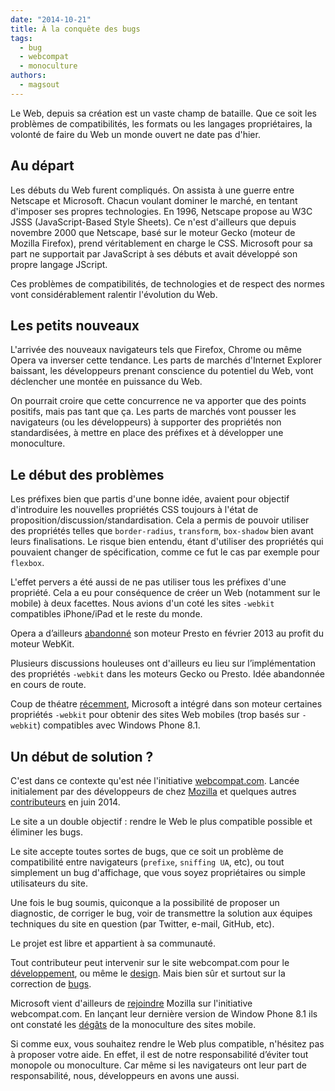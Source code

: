 ```yaml
---
date: "2014-10-21"
title: À la conquête des bugs
tags:
  - bug
  - webcompat
  - monoculture
authors:
  - magsout
---
```


Le Web, depuis sa création est un vaste champ de bataille. Que ce soit les problèmes de compatibilités, les formats ou les langages propriétaires, la volonté de faire du Web un monde ouvert ne date pas d'hier.

## Au départ

Les débuts du Web furent compliqués. On assista à une guerre entre Netscape et Microsoft. Chacun voulant dominer le marché, en tentant d'imposer ses propres technologies. En 1996, Netscape propose au W3C JSSS (JavaScript-Based Style Sheets). Ce n'est d'ailleurs que depuis novembre 2000 que Netscape, basé sur le moteur Gecko (moteur de Mozilla Firefox), prend véritablement en charge le CSS. Microsoft pour sa part ne supportait par JavaScript à ses débuts et avait développé son propre langage JScript.

Ces problèmes de compatibilités, de technologies et de respect des normes vont considérablement ralentir l'évolution du Web.

## Les petits nouveaux

L'arrivée des nouveaux navigateurs tels que Firefox, Chrome ou même Opera va inverser cette tendance. Les parts de marchés d'Internet Explorer baissant, les développeurs prenant conscience du potentiel du Web, vont déclencher une montée en puissance du Web.

On pourrait croire que cette concurrence ne va apporter que des points positifs, mais pas tant que ça. Les parts de marchés vont pousser les navigateurs (ou les développeurs) à supporter des propriétés non standardisées, à mettre en place des préfixes et à développer une monoculture.

## Le début des problèmes

Les préfixes bien que partis d'une bonne idée, avaient pour objectif d'introduire les nouvelles propriétés CSS  toujours à l'état de proposition/discussion/standardisation. Cela a permis de pouvoir utiliser des propriétés telles que  `border-radius`, `transform`, `box-shadow` bien avant leurs finalisations. Le risque bien entendu, étant d'utiliser des propriétés qui pouvaient changer de spécification, comme ce fut le cas par exemple pour `flexbox`.

L'effet pervers a été aussi de ne pas utiliser tous les préfixes d'une propriété. Cela a eu pour conséquence de créer un Web (notamment sur le mobile) à deux facettes. Nous avions d'un coté les sites `-webkit` compatibles iPhone/iPad et le reste du monde.

Opera a d’ailleurs [abandonné](http://thenextweb.com/insider/2013/02/13/opera-300-million-users-webkit/) son moteur Presto en février 2013 au profit du moteur WebKit.

Plusieurs discussions houleuses ont d'ailleurs eu lieu sur l’implémentation des propriétés `-webkit` dans les moteurs Gecko ou Presto. Idée abandonnée en cours de route.


Coup de théatre [récemment](http://blogs.msdn.com/b/ie/archive/2014/07/31/the-mobile-web-should-just-work-for-everyone.aspx), Microsoft a intégré dans son moteur certaines propriétés `-webkit` pour obtenir des sites Web mobiles (trop basés sur `-webkit`) compatibles avec Windows Phone 8.1.

## Un début de solution ?

C'est dans ce contexte qu'est née l'initiative [webcompat.com](http://webcompat.com). Lancée initialement par des développeurs de chez [Mozilla](https://hacks.mozilla.org/2014/06/introducing-webcompat-com/) et quelques autres [contributeurs](https://github.com/webcompat/webcompat.com/graphs/contributors) en juin 2014.

Le site a un double objectif : rendre le Web le plus compatible possible et éliminer les bugs.

Le site accepte toutes sortes de bugs, que ce soit un problème de compatibilité entre navigateurs (`prefixe`, `sniffing UA`, etc), ou tout simplement un bug d'affichage, que vous soyez propriétaires ou simple utilisateurs du site.

Une fois le bug soumis, quiconque a la possibilité de proposer un diagnostic, de corriger le bug, voir de transmettre la solution aux équipes techniques du site en question (par Twitter, e-mail, GitHub, etc).

Le projet est libre et appartient à sa communauté.

Tout contributeur peut intervenir sur le site webcompat.com pour le [développement](https://github.com/webcompat/webcompat.com/issues?q=is%3Aopen+is%3Aissue+label%3Ahelp-wanted), ou même le [design](https://github.com/webcompat/webcompat.com/issues?q=is%3Aopen+is%3Aissue+label%3Adesign).  Mais bien sûr et surtout sur la correction de [bugs](https://github.com/webcompat/web-bugs/issues?q=is%3Aopen+is%3Aissue).

Microsoft vient d'ailleurs de [rejoindre](http://blogs.msdn.com/b/ie/archive/2014/07/31/the-mobile-web-should-just-work-for-everyone.aspx) Mozilla sur l'initiative webcompat.com. En lançant leur dernière version de Window Phone 8.1 ils ont constaté les [dégâts](https://github.com/webcompat/web-bugs/issues?q=is%3Aissue+is%3Aopen+is%3Aclosed+label%3Aie) de la monoculture des sites mobile.


Si comme eux, vous souhaitez rendre le Web plus compatible, n'hésitez pas à proposer votre aide. En effet, il est de notre responsabilité d’éviter tout monopole ou monoculture. Car même si les navigateurs ont leur part de responsabilité, nous, développeurs en avons une aussi.
